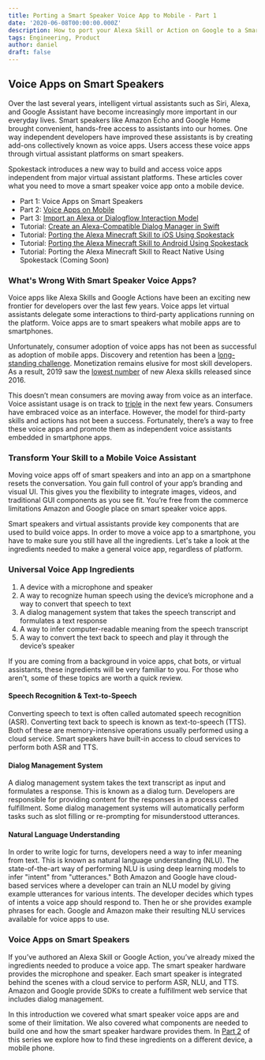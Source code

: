 ```yaml
---
title: Porting a Smart Speaker Voice App to Mobile - Part 1
date: '2020-06-08T00:00:00.000Z'
description: How to port your Alexa Skill or Action on Google to a Smartphone App
tags: Engineering, Product
author: daniel
draft: false
---
```


## Voice Apps on Smart Speakers

Over the last several years, intelligent virtual assistants such as Siri, Alexa, and Google Assistant have become increasingly more important in our everyday lives. Smart speakers like Amazon Echo and Google Home brought convenient, hands-free access to assistants into our homes. One way independent developers have improved these assistants is by creating add-ons collectively known as voice apps. Users access these voice apps through virtual assistant platforms on smart speakers.

Spokestack introduces a new way to build and access voice apps independent from major virtual assistant platforms. These articles cover what you need to move a smart speaker voice app onto a mobile device.

- Part 1: Voice Apps on Smart Speakers
- Part 2: [Voice Apps on Mobile](/blog/porting-a-smart-speaker-voice-app-to-mobile-part-2)
- Part 3: [Import an Alexa or Dialogflow Interaction Model](/blog/porting-a-smart-speaker-voice-app-to-mobile-part-3)
- Tutorial: [Create an Alexa-Compatible Dialog Manager in Swift](/blog/create-an-alexa-compatible-dialog-manager-in-swift)
- Tutorial: [Porting the Alexa Minecraft Skill to iOS Using Spokestack](/blog/porting-the-alexa-minecraft-skill-to-ios-using-spokestack)
- Tutorial: [Porting the Alexa Minecraft Skill to Android Using Spokestack](/blog/porting-the-alexa-minecraft-skill-to-android-using-spokestack)
- Tutorial: Porting the Alexa Minecraft Skill to React Native Using Spokestack (Coming Soon)

### What's Wrong With Smart Speaker Voice Apps?

Voice apps like Alexa Skills and Google Actions have been an exciting new frontier for developers over the last few years. Voice apps let virtual assistants delegate some interactions to third-party applications running on the platform. Voice apps are to smart speakers what mobile apps are to smartphones.

Unfortunately, consumer adoption of voice apps has not been as successful as adoption of mobile apps. Discovery and retention has been a [long-standing challenge](https://voicebot.ai/smart-speaker-consumer-adoption-report-2019/). Monetization remains elusive for most skill developers. As a result, 2019 saw the [lowest number](https://www.adweek.com/digital/new-voice-apps-are-declining-as-a-breakout-hit-remains-elusive/) of new Alexa skills released since 2016.

This doesn’t mean consumers are moving away from voice as an interface. Voice assistant usage is on track to [triple](https://techcrunch.com/2019/02/12/report-voice-assistants-in-use-to-triple-to-8-billion-by-2023/) in the next few years. Consumers have embraced voice as an interface. However, the model for third-party skills and actions has not been a success. Fortunately, there’s a way to free these voice apps and promote them as independent voice assistants embedded in smartphone apps.

### Transform Your Skill to a Mobile Voice Assistant

Moving voice apps off of smart speakers and into an app on a smartphone resets the conversation. You gain full control of your app’s branding and visual UI. This gives you the flexibility to integrate images, videos, and traditional GUI components as you see fit. You’re free from the commerce limitations Amazon and Google place on smart speaker voice apps.

Smart speakers and virtual assistants provide key components that are used to build voice apps. In order to move a voice app to a smartphone, you have to make sure you still have all the ingredients. Let's take a look at the ingredients needed to make a general voice app, regardless of platform.

### Universal Voice App Ingredients

1. A device with a microphone and speaker
2. A way to recognize human speech using the device’s microphone and a way to convert that speech to text
3. A dialog management system that takes the speech transcript and formulates a text response
4. A way to infer computer-readable meaning from the speech transcript
5. A way to convert the text back to speech and play it through the device’s speaker

If you are coming from a background in voice apps, chat bots, or virtual assistants, these ingredients will be very familiar to you. For those who aren't, some of these topics are worth a quick review.

#### Speech Recognition & Text-to-Speech

Converting speech to text is often called automated speech recognition (ASR). Converting text back to speech is known as text-to-speech (TTS). Both of these are memory-intensive operations usually performed using a cloud service. Smart speakers have built-in access to cloud services to perform both ASR and TTS.

#### Dialog Management System

A dialog management system takes the text transcript as input and formulates a response. This is known as a dialog turn. Developers are responsible for providing content for the responses in a process called fulfillment. Some dialog management systems will automatically perform tasks such as slot filling or re-prompting for misunderstood utterances.

#### Natural Language Understanding

In order to write logic for turns, developers need a way to infer meaning from text. This is known as natural language understanding (NLU). The state-of-the-art way of performing NLU is using deep learning models to infer "intent" from "utterances." Both Amazon and Google have cloud-based services where a developer can train an NLU model by giving example utterances for various intents. The developer decides which types of intents a voice app should respond to. Then he or she provides example phrases for each. Google and Amazon make their resulting NLU services available for voice apps to use.

### Voice Apps on Smart Speakers

If you’ve authored an Alexa Skill or Google Action, you’ve already mixed the ingredients needed to produce a voice app. The smart speaker hardware provides the microphone and speaker. Each smart speaker is integrated behind the scenes with a cloud service to perform ASR, NLU, and TTS. Amazon and Google provide SDKs to create a fulfillment web service that includes dialog management.

In this introduction we covered what smart speaker voice apps are and some of their limitation. We also covered what components are needed to build one and how the smart speaker hardware provides them. In [Part 2](/blog/porting-a-smart-speaker-voice-app-to-mobile-part-2) of this series we explore how to find these ingredients on a different device, a mobile phone.
